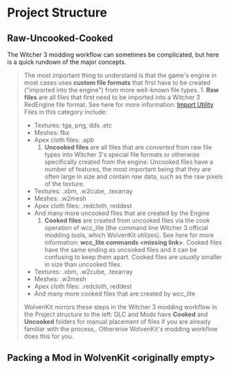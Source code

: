 # Project Structure

## Raw-Uncooked-Cooked

The Witcher 3 modding workflow can sometimes be complicated, but here is a quick rundown of the major concepts.

> The most important thing to understand is that the game's engine in most cases uses **custom file formats** that first have to be created ("imported into the engine") from more well-known file types. 1. **Raw files** are all files that first need to be imported into a Witcher 3 RedEngine file format. See here for more information: [Import Utility](../../../wolvenkit-app/import-utility.md) Files in this category include:
>
> * Textures: tga, png, dds .etc
> * Meshes: fbx
> * Apex cloth files: .apb
>   1. **Uncooked files** are all files that are _converted_ from raw file types into Witcher 3's special file formats or otherwise specifically created from the engine: Uncooked files have a number of features, the most important being that they are often large in size and contain _raw_ data, such as the raw pixels of the texture.
> * Textures: .xbm, .w2cube, .texarray
> * Meshes: .w2mesh
> * Apex cloth files: .redcloth, reddest
> * And many more uncooked files that are created by the Engine
>   1. **Cooked files** are created from uncooked files via the _cook_ operation of wcc\_lite (the command line Witcher 3 official modding tools, which WolvenKit utilizes). See here for more information: **wcc\_lite commands \<missing link>**. Cooked files have the same ending as uncooked files and it can be confusing to keep them apart. Cooked files are _usually_ smaller in size than uncooked files.&#x20;
> * Textures: .xbm, .w2cube, .texarray
> * Meshes: .w2mesh
> * Apex cloth files: .redcloth, reddest
> * And many more cooked files that are created by wcc\_lite
>
> WolvenKit mirrors these steps in the Witcher 3 modding workflow in the Project structure to the left: DLC and Mods have **Cooked** and **Uncooked** folders for manual placement of files if you are already familiar with the process,. Otherwise WolvenKit's modding workflow does this for you.

## Packing a Mod in WolvenKit \<originally empty>
